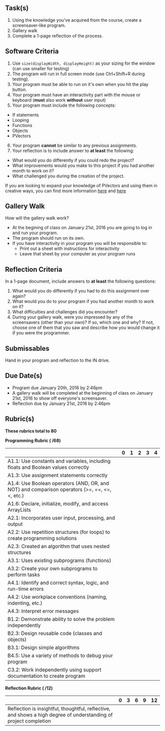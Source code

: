 Task(s)
-------
1. Using the knowledge you've acquired from the course, create a screensaver-like program.
2. Gallery walk
3. Complete a 1-page reflection of the process.

Software Criteria
--------
1. Use ```size(displayWidth, displayHeight)``` as your sizing for the window (can use smaller for testing)
2. The program will run in full screen mode (use Ctrl+Shift+R during testing).
3. Your program must be able to run on it's own when you hit the play button.
4. Your program must have an interactivity part with the mouse or keyboard (**must** also work **without** user input)
5. Your program must include the following concepts:
  * If statements
  * Looping
  * Functions
  * Objects
  * PVectors
6. Your program **cannot** be similar to any previous assignments.
7. Your reflection is to include answer to **at least** the following:
  * What would you do differently if you could redo the project?
  * What improvements would you make to this project if you had another month to work on it?
  * What challenged you during the creation of the project.

If you are looking to expand your knowledge of PVectors and using them in creative ways, you can find more information [here](http://natureofcode.com/book/chapter-1-vectors/) and [here](http://natureofcode.com/book/chapter-2-forces/)

Gallery Walk
------------
How will the gallery walk work?
* At the begining of class on January 21st, 2016 you are going to log in and run your program.  
* The program should run on its own.
* If you have interactivity in your program you will be responsible to:
  * Print out a sheet with instructions for interactivity
  * Leave that sheet by your computer as your program runs

Reflection Criteria
---------
In a 1-page document, include answers to **at least** the following questions:

1. What would you do differently if you had to do this assignment over again?
2. What would you do to your program if you had another month to work on it?
3. What difficulties and challenges did you encounter?
4. During your gallery walk, were you impressed by any of the screensavers (other than your own)? If so, which one and why?  If not, choose one of them that you saw and describe how you would change it if you were the programmer.

Submissables
------------
Hand in your program and reflection to the IN drive.

Due Date(s)
----------
* Program due January 20th, 2016 by 2:46pm
* A gallery walk will be completed at the beginning of class on January 21st, 2016 to show off everyone's screensaver.
* Reflection due by January 21st, 2016 by 2:46pm

Rubric(s)
---------
**These rubrics total to 80**

**Programming Rubric ( /68)**

| | 0 | 1 | 2 | 3 | 4 |
|---| --- | --- | --- | --- | --- |
| A1.1: Use constants and variables, including floats and Boolean values correctly | | | | | |
| A1.3: Use assignment statements correctly | | | | | |
| A1.4: Use Boolean operators (AND, OR, and NOT) and comparison operators (>=, ==, <=, <, etc.) | | | | | |
| A1.6: Declare, initialize, modify, and access ArrayLists | | | | | |
| A2.1: Incorporates user input, processing, and output | | | | | |
| A2.2: Use repetition structures (for loops) to create programming solutions | | | | | |
| A2.3: Created an algorithm that uses nested structures | | | | | |
| A3.1: Uses existing subprograms (functions) | | | | | |
| A3.2: Create your own subprograms to perform tasks  | | | | | |
| A4.1: Identify and correct syntax, logic, and run-time errors | | | | | |
| A4.2: Use workplace conventions (naming, indenting, etc.) | | | | | |
| A4.3: Interpret error messages | | | | | |
| B1.2: Demonstrate ability to solve the problem independently  | | | | | |
| B2.3: Design reusable code (classes and objects) | | | | | |
| B3.1: Design simple algorithms | | | | | |
| B4.5: Use a variety of methods to debug your program | | | | | |
| C3.2: Work independently using support documentation to create program | | | | | |


**Reflection Rubric ( /12)**

| | 0 | 3 | 6 | 9 | 12 |
|---| --- | --- | --- | --- | --- |
| Reflection is insightful, thoughtful, reflective, and shows a high degree of understanding of project completion  | | | | | |

